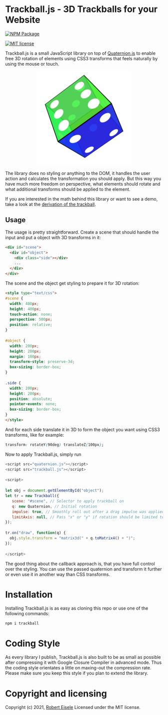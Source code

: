 # Trackball.js - 3D Trackballs for your Website

[![NPM Package](https://nodei.co/npm-dl/trackball.png?months=6&height=1)](https://npmjs.org/package/trackball)

[![MIT license](http://img.shields.io/badge/license-MIT-brightgreen.svg)](http://opensource.org/licenses/MIT)

Trackball.js is a small JavaScript library on top of [Quaternion.js](https://github.com/infusion/Quaternion.js) to enable free 3D rotation of elements using CSS3 transforms that feels naturally by using the mouse or touch.

<p align="center">
<img src="https://github.com/infusion/Trackball.js/blob/main/res/cube.png?raw=true" width="300">
</p>

The library does no styling or anything to the DOM, it handles the user action and calculates the transformation you should apply. But this way you have much more freedom on perspective, what elements should rotate and what additional transforms should be applied to the element.

If you are interested in the math behind this library or want to see a demo, take a look at the [derivation of the trackball](https://www.xarg.org/2021/07/trackball-rotation-using-quaternions/).


## Usage

The usage is pretty straightforward. Create a scene that should handle the input and put a object with 3D transforms in it:


```html
<div id="scene">
  <div id="object">
  	<div class="side"></div>
  	...
  </div>
</div>
```

The scene and the object get styling to prepare it for 3D rotation:

```html
<style type="text/css">
#scene {
  width: 400px;
  height: 400px;
  touch-action: none;
  perspective: 500px;
  position: relative;
}

#object {
  width: 200px;
  height: 200px;
  margin: 100px;
  transform-style: preserve-3d;
  box-sizing: border-box;
}

.side {
  width: 200px;
  height: 200px;
  position: absolute;
  pointer-events: none;
  box-sizing: border-box;
}
</style>
```

And for each side translate it in 3D to form the object you want using CSS3 transforms, like for example:

```css
transform: rotateY(90deg) translateZ(100px);
```

Now to apply Trackball.js, simply run

```js
<script src="quaternion.js"></script>
<script src="trackball.js"></script>

<script>

let obj = document.getElementById("object");
let tr = new Trackball({
   scene: "#scene", // Selector to apply trackball on
   q: new Quaternion, // Initial rotation
   impulse: true, // Smoothly roll out after a drag impulse was applied
   limitAxis: null, // Pass "x" or "y" if rotation should be limited to one axis
});

tr.on("draw", function(q) {
  obj.style.transform = "matrix3d(" + q.toMatrix4() + ")";
});

</script>
```

The good thing about the callback approach is, that you have full control over the styling. You can use the passed quaternion and transform it further or even use it in another way than CSS transforms.

Installation
===
Installing Trackball.js is as easy as cloning this repo or use one of the following commands:

```
npm i trackball
```

Coding Style
===
As every library I publish, Trackball.js is also built to be as small as possible after compressing it with Google Closure Compiler in advanced mode. Thus the coding style orientates a little on maxing-out the compression rate. Please make sure you keep this style if you plan to extend the library.

Copyright and licensing
===
Copyright (c) 2021, [Robert Eisele](https://www.xarg.org/)
Licensed under the MIT license.
